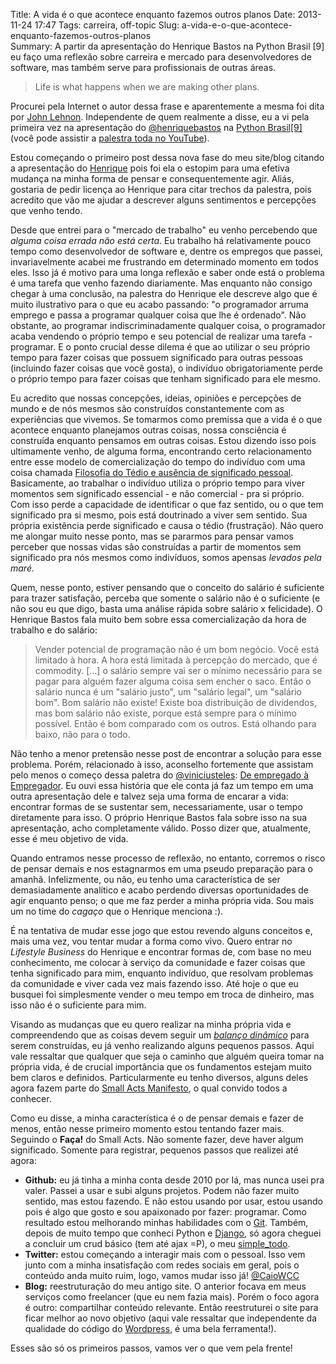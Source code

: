 Title: A vida é o que acontece enquanto fazemos outros planos
Date: 2013-11-24 17:47
Tags: carreira, off-topic
Slug: a-vida-e-o-que-acontece-enquanto-fazemos-outros-planos  
Summary: A partir da apresentação do Henrique Bastos na Python Brasil [9] eu faço uma reflexão sobre carreira e mercado para desenvolvedores de software, mas também serve para profissionais de outras áreas.

> Life is what happens when we are making other plans.

Procurei pela Internet o autor dessa frase e aparentemente a mesma foi dita por
[John Lehnon](http://spot.colorado.edu/~kreutzer/SomeofMyFavoriteQuotes.htm
"Quotes").  Independente de quem realmente a disse, eu a vi pela primeira vez na
apresentação do [@henriquebastos](https://twitter.com/henriquebastos "Twitter do
Henrique Bastos") na [Python
Brasil[9]](http://2013.pythonbrasil.org.br/pythonbrasil "Python Brasil e Plone
Conference 2013") (você pode assistir a [palestra toda no
YouTube](http://www.youtube.com/watch?v=4PYh5Y_nWvU "Lifestyle Business e o
Ecossistema Python por Henrique Bastos")).

Estou começando o primeiro post dessa nova fase do meu site/blog citando a
apresentação do [Henrique](http://welcometothedjango.com.br/ "Welcome to the
Django por Henrique Bastos") pois foi ela o estopim para uma efetiva mudança na
minha forma de pensar e consequentemente agir. Aliás, gostaria de pedir licença
ao Henrique para citar trechos da palestra, pois acredito que vão me ajudar a
descrever alguns sentimentos e percepções que venho tendo.

Desde que entrei para o "mercado de trabalho" eu venho percebendo que *alguma
coisa errada não está certa*. Eu trabalho há relativamente pouco tempo como
desenvolvedor de software e, dentre os empregos que passei, invariavelmente
acabei me frustrando em determinado momento em todos eles. Isso já é motivo para
uma longa reflexão e saber onde está o problema é uma tarefa que venho fazendo
diariamente. Mas enquanto não consigo chegar à uma conclusão, na palestra do
Henrique ele descreve algo que é muito ilustrativo para o que eu acabo passando:
"o programador arruma emprego e passa a programar qualquer coisa que lhe é
ordenado". Não obstante, ao programar indiscriminadamente qualquer coisa, o
programador acaba vendendo o próprio tempo e seu potencial de realizar uma
tarefa - programar. E o ponto crucial desse dilema é que ao utilizar o seu
próprio tempo para fazer coisas que possuem significado para outras pessoas
(incluindo fazer coisas que você gosta), o indivíduo obrigatoriamente perde o
próprio tempo para fazer coisas que tenham significado para ele mesmo.

Eu acredito que nossas concepções, ideias, opiniões e percepções de mundo e de
nós mesmos são construídos constantemente com as experiências que vivemos. Se
tomarmos como premissa que a vida é o que acontece enquanto planejamos outras
coisas, nossa consciência é construída enquanto pensamos em outras coisas. Estou
dizendo isso pois ultimamente venho, de alguma forma, encontrando certo
relacionamento entre esse modelo de comercialização do tempo do indivíduo com
uma coisa chamada [Filosofia do Tédio e ausência de significado
pessoal](http://literatortura.com/2013/02/filosofia-do-tedio-e-ausencia-de-significado-pessoal/
"Filosofia do Tédio").  Basicamente, ao trabalhar o indivíduo utiliza o próprio
tempo para viver momentos sem significado essencial - e não comercial - pra si
próprio.  Com isso perde a capacidade de identificar o que faz sentido, ou o que
tem significado pra si mesmo, pois está doutrinado a viver sem sentido.  Sua
própria existência perde significado e causa o tédio (frustração).  Não quero me
alongar muito nesse ponto, mas se pararmos para pensar vamos perceber que nossas
vidas são construídas a partir de momentos sem significado pra nós mesmos como
indivíduos, somos apensas *levados pela maré.*

Quem, nesse ponto, estiver pensando que o conceito do salário é suficiente para
trazer satisfação, perceba que somente o salário não é o suficiente (e não sou
eu que digo, basta uma análise rápida sobre salário x felicidade). O Henrique
Bastos fala muito bem sobre essa comercialização da hora de trabalho e do
salário:

> Vender potencial de programação não é um bom negócio. Você está
> limitado à hora. A hora está limitada à percepção do mercado, que é
> commodity. [...] o salário sempre vai ser o mínimo necessário para se
> pagar para alguém fazer alguma coisa sem encher o saco. Então o
> salário nunca é um "salário justo", um "salário legal", um "salário
> bom". Bom salário não existe! Existe boa distribuição de dividendos,
> mas bom salário não existe, porque está sempre para o mínimo possível.
> Então é bom comparado com os outros. Está olhando para baixo, não para
> o todo.

Não tenho a menor pretensão nesse post de encontrar a solução para esse
problema. Porém, relacionado à isso, aconselho fortemente que assistam pelo
menos o começo dessa paletra do
[@viniciusteles](https://twitter.com/viniciusteles "Twitter do Vinícius Teles"):
[De empregado à Empregador](http://www.youtube.com/watch?v=3VXz506gn8c "De
empregado a empregador - Vinícius Teles").  Eu ouvi essa história que ele conta
já faz um tempo em uma outra apresentação dele e talvez seja uma forma de
encarar a vida: encontrar formas de se sustentar sem, necessariamente, usar o
tempo diretamente para isso. O próprio Henrique Bastos fala sobre isso na sua
apresentação, acho completamente válido. Posso dizer que, atualmente, esse é meu
objetivo de vida.

Quando entramos nesse processo de reflexão, no entanto, corremos o risco de
pensar demais e nos estagnarmos em uma pseudo preparação para o amanhã.
Infelizmente, ou não, eu tenho uma característica de ser demasiadamente
analítico e acabo perdendo diversas oportunidades de agir enquanto penso; o que
me faz perder a minha própria vida. Sou mais um no time do *cagaço* que o
Henrique menciona :).

É na tentativa de mudar esse jogo que estou revendo alguns conceitos e, mais uma
vez, vou tentar mudar a forma como vivo. Quero entrar no *Lifestyle Business* do
Henrique e encontrar formas de, com base no meu conhecimento, me colocar à
serviço da comunidade e fazer coisas que tenha significado para mim, enquanto
indivíduo, que resolvam problemas da comunidade e viver cada vez mais fazendo
isso. Até hoje o que eu busquei foi simplesmente vender o meu tempo em troca de
dinheiro, mas isso não é o suficiente para mim.

Visando as mudanças que eu quero realizar na minha própria vida e compreendendo
que as coisas devem seguir um [*balanço
dinâmico*](http://youtu.be/4PYh5Y_nWvU?t=26m16s "Balanço dinâmico para mudar")
para serem construídas, eu já venho realizando alguns pequenos passos.  Aqui
vale ressaltar que qualquer que seja o caminho que alguém queira tomar na
própria vida, é de crucial importância que os fundamentos estejam muito bem
claros e definidos. Particularmente eu tenho diversos, alguns deles agora fazem
parte do [Small Acts Manifesto](http://smallactsmanifesto.org/ "Small Acts
Manifesto"), o qual convido todos a conhecer.

Como eu disse, a minha característica é o de pensar demais e fazer de menos,
então nesse primeiro momento estou tentando fazer mais. Seguindo o **Faça!** do
Small Acts. Não somente fazer, deve haver algum significado. Somente para
registrar, pequenos passos que realizei até agora:

-   **Github:** eu já tinha a minha conta desde 2010 por lá, mas nunca
    usei pra valer. Passei a usar e subi alguns projetos. Podem não
    fazer muito sentido, mas estou fazendo. E não estou usando por usar,
    estou usando pois é algo que gosto e sou apaixonado por fazer:
    programar. Como resultado estou melhorando minhas habilidades com o
    [Git](http://git-scm.com/ "Git Source management"). Também, depois
    de muito tempo que conheci Python e
    [Django](https://www.djangoproject.com/ "Django framework"), só
    agora cheguei a concluir um crud básico (tem até ajax =P), o meu
    [simple\_todo](https://github.com/cacarrara/simple_todo "Caio Carrara - Simple TODO").
-   **Twitter:** estou começando a interagir mais com o pessoal. Isso
    vem junto com a minha insatisfação com redes sociais em geral, pois
    o conteúdo anda muito ruim, logo, vamos mudar isso já!
    [@CaioWCC](http://twitter.com/CaioWCC "Twitter do Caio Carrara")
-   **Blog:** reestruturação do meu antigo site. O anterior focava em
    meus serviços como freelancer (que eu nem fazia mais). Porém o foco
    agora é outro: compartilhar conteúdo relevante. Então reestruturei o
    site para ficar melhor ao novo objetivo (aqui vale ressaltar que
    independente da qualidade do código do
    [Wordpress](http://wordpress.org/ "Wordpress site"), é uma bela
    ferramenta!).

Esses são só os primeiros passos, vamos ver o que vem pela frente!


